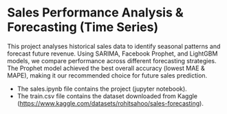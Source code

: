 # Sales Performance Analysis & Forecasting (Time Series)

This project analyses historical sales data to identify seasonal patterns and forecast future revenue. Using SARIMA, Facebook Prophet, and LightGBM models, we compare performance across different forecasting strategies. The Prophet model achieved the best overall accuracy (lowest MAE & MAPE), making it our recommended choice for future sales prediction.

* The sales.ipynb file contains the project (jupyter notebook).
* The train.csv file contains the dataset downloaded from Kaggle (https://www.kaggle.com/datasets/rohitsahoo/sales-forecasting).
